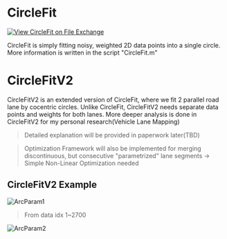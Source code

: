 # CircleFit
[![View CircleFit on File Exchange](https://www.mathworks.com/matlabcentral/images/matlab-file-exchange.svg)](https://www.mathworks.com/matlabcentral/fileexchange/112975-circlefit)

CircleFit is simply fitting noisy, weighted 2D data points into a single circle.
More information is written in the script "CircleFit.m"

# CircleFitV2

CircleFitV2 is an extended version of CircleFit, where we fit 2 parallel road lane by cocentric circles.
Unlike CircleFit, CircleFitV2 needs separate data points and weights for both lanes.
More deeper analysis is done in CircleFitV2 for my personal research(Vehicle Lane Mapping)

> Detailed explanation will be provided in paperwork later(TBD)

> Optimization Framework will also be implemented for merging discontinuous, but consecutive "parametrized" lane segments -> Simple Non-Linear Optimization needed

## CircleFitV2 Example
![ArcParam1](https://user-images.githubusercontent.com/50237894/173098378-ec0e9892-1b34-4ad5-bb8e-5945d3240cc5.jpg)
> From data idx 1~2700

![ArcParam2](https://user-images.githubusercontent.com/50237894/173098612-d7ec5fd5-252f-4fd6-bdff-e42a19bce54b.jpg)
